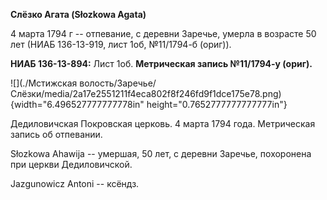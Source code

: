 **Слёзко Агата (Słozkowa Agata)**

4 марта 1794 г -- отпевание, с деревни Заречье, умерла в возрасте 50 лет
(НИАБ 136-13-919, лист 1об, №11/1794-б (ориг)).

**НИАБ 136-13-894:** Лист 1об. **Метрическая запись №11/1794-у (ориг).**

![](./Мстижская волость/Заречье/Слёзки/media/2a17e2551211f4eca802f8f246fd9f1dce175e78.png){width="6.496527777777778in"
height="0.7652777777777777in"}

Дедиловичская Покровская церковь. 4 марта 1794 года. Метрическая запись
об отпевании.

Słozkowa Ahawija -- умершая, 50 лет, с деревни Заречье, похоронена при
церкви Дедиловичской.

Jazgunowicz Antoni -- ксёндз.
